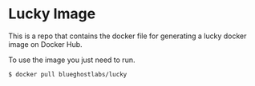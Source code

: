 # Lucky Image

This is a repo that contains the docker file for generating a lucky docker image on Docker Hub.

To use the image you just need to run.

```Bash
$ docker pull blueghostlabs/lucky
```

